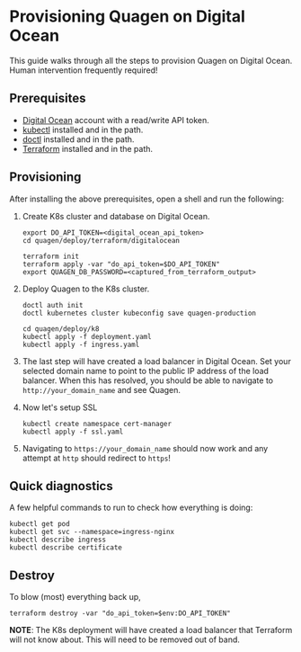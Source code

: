 # Provisioning Quagen on Digital Ocean

This guide walks through all the steps to provision Quagen on Digital
Ocean. Human intervention frequently required!

## Prerequisites

- [Digital Ocean][digitalocean] account with a read/write API token.
- [kubectl][kubectl] installed and in the path.
- [doctl][doctl] installed and in the path.
- [Terraform][terraform] installed and in the path.

## Provisioning

After installing the above prerequisites, open a shell and run the following:

1.  Create K8s cluster and database on Digital Ocean.

        export DO_API_TOKEN=<digital_ocean_api_token>
        cd quagen/deploy/terraform/digitalocean

        terraform init
        terraform apply -var "do_api_token=$DO_API_TOKEN"
        export QUAGEN_DB_PASSWORD=<captured_from_terraform_output>

2.  Deploy Quagen to the K8s cluster.

        doctl auth init
        doctl kubernetes cluster kubeconfig save quagen-production

        cd quagen/deploy/k8
        kubectl apply -f deployment.yaml
        kubectl apply -f ingress.yaml

3.  The last step will have created a load balancer in Digital Ocean. Set your
    selected domain name to point to the public IP address of the load balancer.
    When this has resolved, you should be able to navigate to `http://your_domain_name`
    and see Quagen.

4.  Now let's setup SSL

        kubectl create namespace cert-manager
        kubectl apply -f ssl.yaml

5.  Navigating to `https://your_domain_name` should now work and any attempt at `http`
    should redirect to `https`!

## Quick diagnostics

A few helpful commands to run to check how everything is doing:

    kubectl get pod
    kubectl get svc --namespace=ingress-nginx
    kubectl describe ingress
    kubectl describe certificate

## Destroy

To blow (most) everything back up,

    terraform destroy -var "do_api_token=$env:DO_API_TOKEN"

**NOTE**: The K8s deployment will have created a load balancer that Terraform
will not know about. This will need to be removed out of band.

[digitalocean]: https://digitalocean.com
[kubectl]: https://kubernetes.io/docs/tasks/tools/install-kubectl/
[doctl]: https://github.com/digitalocean/doctl
[terraform]: https://www.terraform.io/
